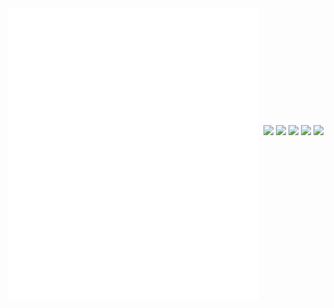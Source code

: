 

<div align = "center">
  <img align = "left" width = "400" src="https://github.com/sme-ek/test/blob/master/generated/overview.svg">

  <br>
  
  <br>
    <br>
  <br>
    <br>
  <br>
    <br>
  <br>

  <br>
  <br>
  <br>
    <img align = "left" width = "400" src = "https://raw.githubusercontent.com/sme-ek/test/master/generated/languages.svg">  
  
  </div>
  <div align = "right">
    <img src="https://img.shields.io/badge/Rust-white?style=for-the-badge&logo=rust&logoColor=black">
    <img src="https://img.shields.io/badge/C-white?style=for-the-badge&logo=c&logoColor=black">
    <img src="https://img.shields.io/badge/Debian-white?style=for-the-badge&logo=debian&logoColor=black">
    <img src="https://img.shields.io/badge/freeBSD-white?style=for-the-badge&logo=freeBSD&logoColor=black">
    <img src="https://img.shields.io/badge/mac%20os-white?style=for-the-badge&logo=apple&logoColor=black">

  </div>
